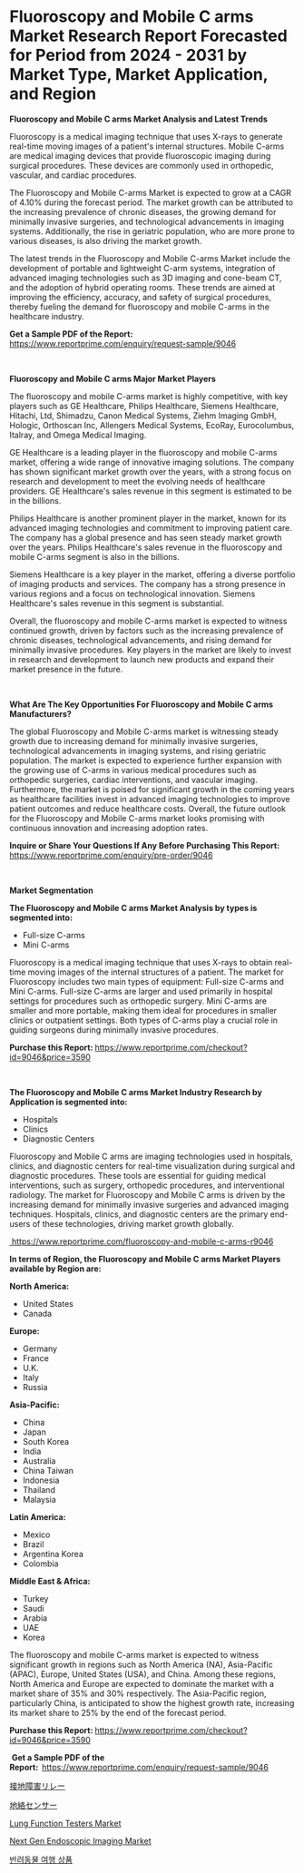 <p><h1>Fluoroscopy and Mobile C arms Market Research Report Forecasted for Period from 2024 -  2031 by Market Type, Market Application, and Region</h1></p><p><strong>Fluoroscopy and Mobile C arms Market Analysis and Latest Trends</strong></p>
<p><p>Fluoroscopy is a medical imaging technique that uses X-rays to generate real-time moving images of a patient's internal structures. Mobile C-arms are medical imaging devices that provide fluoroscopic imaging during surgical procedures. These devices are commonly used in orthopedic, vascular, and cardiac procedures.</p><p>The Fluoroscopy and Mobile C-arms Market is expected to grow at a CAGR of 4.10% during the forecast period. The market growth can be attributed to the increasing prevalence of chronic diseases, the growing demand for minimally invasive surgeries, and technological advancements in imaging systems. Additionally, the rise in geriatric population, who are more prone to various diseases, is also driving the market growth.</p><p>The latest trends in the Fluoroscopy and Mobile C-arms Market include the development of portable and lightweight C-arm systems, integration of advanced imaging technologies such as 3D imaging and cone-beam CT, and the adoption of hybrid operating rooms. These trends are aimed at improving the efficiency, accuracy, and safety of surgical procedures, thereby fueling the demand for fluoroscopy and mobile C-arms in the healthcare industry.</p></p>
<p><strong>Get a Sample PDF of the Report:&nbsp;</strong> <a href="https://www.reportprime.com/enquiry/request-sample/9046">https://www.reportprime.com/enquiry/request-sample/9046</a></p>
<p>&nbsp;</p>
<p><strong>Fluoroscopy and Mobile C arms Major Market Players</strong></p>
<p><p>The fluoroscopy and mobile C-arms market is highly competitive, with key players such as GE Healthcare, Philips Healthcare, Siemens Healthcare, Hitachi, Ltd, Shimadzu, Canon Medical Systems, Ziehm Imaging GmbH, Hologic, Orthoscan Inc, Allengers Medical Systems, EcoRay, Eurocolumbus, Italray, and Omega Medical Imaging.</p><p>GE Healthcare is a leading player in the fluoroscopy and mobile C-arms market, offering a wide range of innovative imaging solutions. The company has shown significant market growth over the years, with a strong focus on research and development to meet the evolving needs of healthcare providers. GE Healthcare's sales revenue in this segment is estimated to be in the billions.</p><p>Philips Healthcare is another prominent player in the market, known for its advanced imaging technologies and commitment to improving patient care. The company has a global presence and has seen steady market growth over the years. Philips Healthcare's sales revenue in the fluoroscopy and mobile C-arms segment is also in the billions.</p><p>Siemens Healthcare is a key player in the market, offering a diverse portfolio of imaging products and services. The company has a strong presence in various regions and a focus on technological innovation. Siemens Healthcare's sales revenue in this segment is substantial.</p><p>Overall, the fluoroscopy and mobile C-arms market is expected to witness continued growth, driven by factors such as the increasing prevalence of chronic diseases, technological advancements, and rising demand for minimally invasive procedures. Key players in the market are likely to invest in research and development to launch new products and expand their market presence in the future.</p></p>
<p>&nbsp;</p>
<p><strong>What Are The Key Opportunities For Fluoroscopy and Mobile C arms Manufacturers?</strong></p>
<p><p>The global Fluoroscopy and Mobile C-arms market is witnessing steady growth due to increasing demand for minimally invasive surgeries, technological advancements in imaging systems, and rising geriatric population. The market is expected to experience further expansion with the growing use of C-arms in various medical procedures such as orthopedic surgeries, cardiac interventions, and vascular imaging. Furthermore, the market is poised for significant growth in the coming years as healthcare facilities invest in advanced imaging technologies to improve patient outcomes and reduce healthcare costs. Overall, the future outlook for the Fluoroscopy and Mobile C-arms market looks promising with continuous innovation and increasing adoption rates.</p></p>
<p><strong>Inquire or Share Your Questions If Any Before Purchasing This Report:</strong> <a href="https://www.reportprime.com/enquiry/pre-order/9046">https://www.reportprime.com/enquiry/pre-order/9046</a></p>
<p>&nbsp;</p>
<p><strong>Market Segmentation</strong></p>
<p><strong>The Fluoroscopy and Mobile C arms Market Analysis by types is segmented into:</strong></p>
<p><ul><li>Full-size C-arms</li><li>Mini C-arms</li></ul></p>
<p><p>Fluoroscopy is a medical imaging technique that uses X-rays to obtain real-time moving images of the internal structures of a patient. The market for Fluoroscopy includes two main types of equipment: Full-size C-arms and Mini C-arms. Full-size C-arms are larger and used primarily in hospital settings for procedures such as orthopedic surgery. Mini C-arms are smaller and more portable, making them ideal for procedures in smaller clinics or outpatient settings. Both types of C-arms play a crucial role in guiding surgeons during minimally invasive procedures.</p></p>
<p><strong>Purchase this Report:&nbsp;</strong><a href="https://www.reportprime.com/checkout?id=9046&price=3590">https://www.reportprime.com/checkout?id=9046&price=3590</a></p>
<p>&nbsp;</p>
<p><strong>The Fluoroscopy and Mobile C arms Market Industry Research by Application is segmented into:</strong></p>
<p><ul><li>Hospitals</li><li>Clinics</li><li>Diagnostic Centers</li></ul></p>
<p><p>Fluoroscopy and Mobile C arms are imaging technologies used in hospitals, clinics, and diagnostic centers for real-time visualization during surgical and diagnostic procedures. These tools are essential for guiding medical interventions, such as surgery, orthopedic procedures, and interventional radiology. The market for Fluoroscopy and Mobile C arms is driven by the increasing demand for minimally invasive surgeries and advanced imaging techniques. Hospitals, clinics, and diagnostic centers are the primary end-users of these technologies, driving market growth globally.</p></p>
<p><a href="https://www.reportprime.com/fluoroscopy-and-mobile-c-arms-r9046">&nbsp;https://www.reportprime.com/fluoroscopy-and-mobile-c-arms-r9046</a></p>
<p><strong>In terms of Region, the Fluoroscopy and Mobile C arms Market Players available by Region are:</strong></p>
<p>
    <p> <strong> North America: </strong>
        <ul>
            <li>United States</li>
            <li>Canada</li>
        </ul>
        </p> 
    <p> <strong> Europe: </strong>
        <ul>
            <li>Germany</li>
            <li>France</li>
            <li>U.K.</li>
            <li>Italy</li>
            <li>Russia</li>
        </ul>
        </p> 
    <p> <strong> Asia-Pacific: </strong>
        <ul>
            <li>China</li>
            <li>Japan</li>
            <li>South Korea</li>
            <li>India</li>
            <li>Australia</li>
            <li>China Taiwan</li>
            <li>Indonesia</li>
            <li>Thailand</li>
            <li>Malaysia</li>
        </ul>
        </p> 
    <p> <strong> Latin America: </strong>
        <ul>
            <li>Mexico</li>
            <li>Brazil</li>
            <li>Argentina Korea</li>
            <li>Colombia</li>
        </ul>
        </p> 
    <p> <strong> Middle East & Africa: </strong>
        <ul>
            <li>Turkey</li>
            <li>Saudi</li>
            <li>Arabia</li>
            <li>UAE</li>
            <li>Korea</li>
        </ul>
    </p>
    </p>
<p><p>The fluoroscopy and mobile C-arms market is expected to witness significant growth in regions such as North America (NA), Asia-Pacific (APAC), Europe, United States (USA), and China. Among these regions, North America and Europe are expected to dominate the market with a market share of 35% and 30% respectively. The Asia-Pacific region, particularly China, is anticipated to show the highest growth rate, increasing its market share to 25% by the end of the forecast period.</p></p>
<p><strong>Purchase this Report: </strong><a href="https://www.reportprime.com/checkout?id=9046&price=3590">https://www.reportprime.com/checkout?id=9046&price=3590</a></p>
<p>&nbsp;<strong>Get a Sample PDF of the Report:&nbsp;&nbsp;</strong><a href="https://www.reportprime.com/enquiry/request-sample/9046">https://www.reportprime.com/enquiry/request-sample/9046</a></p>
<p><strong></strong></p>
<p><p><a href="https://github.com/AriMuller2009/Market-Research-Report-List-1/blob/main/931915377972.md">接地障害リレー</a></p><p><a href="https://github.com/bucuel854722/Market-Research-Report-List-2/blob/main/931433977971.md">地絡センサー</a></p><p><a href="https://github.com/Airanohannonzb68e5pb53oc1/Market-Research-Report-List-2/blob/main/lung-function-testers-market.md">Lung Function Testers Market</a></p><p><a href="https://github.com/fiixsa/Market-Research-Report-List-2/blob/main/next-gen-endoscopic-imaging-market.md">Next Gen Endoscopic Imaging Market</a></p><p><a href="https://medium.com/@kathyorton6556/%EB%B0%98%EB%A0%A4%EB%8F%99%EB%AC%BC-%EC%97%AC%ED%96%89-%EC%A0%9C%ED%92%88-%EC%8B%9C%EC%9E%A5-%EC%84%B1%EA%B3%B5%EC%A0%81%EC%9D%B8-%EB%B9%84%EC%A6%88%EB%8B%88%EC%8A%A4-%EC%A0%84%EB%9E%B5%EC%9D%98-%EC%97%B4%EC%87%A0-2031%EB%85%84%EA%B9%8C%EC%A7%80-%EC%98%88%EC%B8%A1-056967323a67">반려동물 여행 상품</a></p></p>
